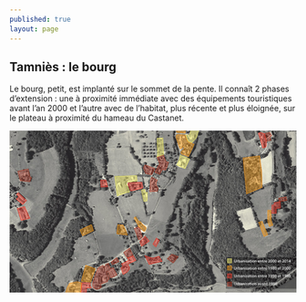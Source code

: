 ```yaml
---
published: true
layout: page
---
```


## Tamniès : le bourg

Le bourg, petit, est implanté sur le sommet de la pente. Il connaît 2 phases d’extension : une à proximité immédiate avec des équipements touristiques avant l’an 2000 et l’autre avec de l’habitat, plus récente et plus éloignée, sur le plateau à proximité du hameau du Castanet.

![Tamniès : le bourg](/data/images/4/histoire/4_HISTOIRE_POPU1.jpg)